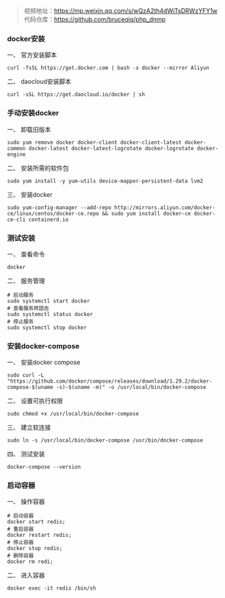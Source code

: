 > 视频地址：https://mp.weixin.qq.com/s/wQzA2th4dWiTsDRWzYFY1w
> 代码仓库：https://github.com/bruceqiq/php_dnmp
### docker安装

一、 官方安装脚本
```shell
curl -fsSL https://get.docker.com | bash -s docker --mirror Aliyun
```

二、 daocloud安装脚本
```shell
curl -sSL https://get.daocloud.io/docker | sh
```

### 手动安装docker

一、 卸载旧版本
```shell
sudo yum remove docker docker-client docker-client-latest docker-common docker-latest docker-latest-logrotate docker-logrotate docker-engine
```

二、 安装所需的软件包
```shell
sudo yum install -y yum-utils device-mapper-persistent-data lvm2
```

三、 安装docker
```shell
sudo yum-config-manager --add-repo http://mirrors.aliyun.com/docker-ce/linux/centos/docker-ce.repo && sudo yum install docker-ce docker-ce-cli containerd.io
```

### 测试安装

一、 查看命令
```shell
docker 
```

二、 服务管理
```shell
# 启动服务
sudo systemctl start docker
# 查看服务转固态
sudo systemctl status docker
# 停止服务
sudo systemctl stop docker
```

### 安装docker-compose

一、 安装docker compose
```shell
sudo curl -L "https://github.com/docker/compose/releases/download/1.29.2/docker-compose-$(uname -s)-$(uname -m)" -o /usr/local/bin/docker-compose
```

二、 设置可执行权限
```shell
sudo chmod +x /usr/local/bin/docker-compose
```

三、 建立软连接
```shell
sudo ln -s /usr/local/bin/docker-compose /usr/bin/docker-compose
```

四、 测试安装
```shell
docker-compose --version
```

### 启动容器

一、 操作容器
```shel
# 启动容器
docker start redis;
# 重启容器
docker restart redis;
# 停止容器
docker stop redis;
# 删除容器
docker rm redi;
```

二、 进入容器
```shell
docker exec -it redis /bin/sh
```